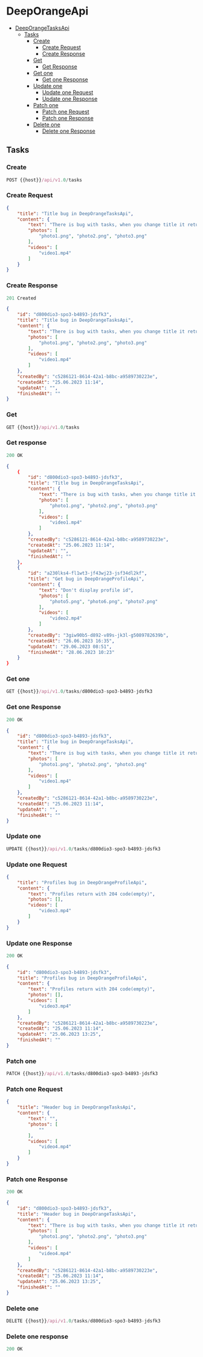 # DeepOrangeApi

- [DeepOrangeTasksApi](#deep-orange-api)
    - [Tasks](#tasks)
        - [Create](#create)
            - [Create Request](#create-request)
            - [Create Response](#create-response)
        - [Get](#get)
            - [Get Response](#get-response)
        - [Get one](#get-one)
            - [Get one Response](#get-one-response)
        - [Update one](#update)
            - [Update one Request](#update-one-request)
            - [Update one Response](#update-one-response)
        - [Patch one](#patch-one)
            - [Patch one Request](#patch-one-request)
            - [Patch one Response](#patch-one-response)
        - [Delete one](#delete-one)
            - [Delete one Response](#delete-one-response)

## Tasks

### Create

```js
POST {{host}}/api/v1.0/tasks
```

### Create Request

```json
{
    "title": "Title bug in DeepOrangeTasksApi",
    "content": {
        "text": "There is bug with tasks, when you change title it returns 404 code in response",
        "photos": [
            "photo1.png", "photo2.png", "photo3.png"
        ],
        "videos": [
            "video1.mp4"
        ]
    }
}
```

### Create Response

```js
201 Created
```

```json
{
    "id": "d800dio3-spo3-b4893-jdsfk3",
    "title": "Title bug in DeepOrangeTasksApi",
    "content": {
        "text": "There is bug with tasks, when you change title it returns 404 code in response",
        "photos": [
            "photo1.png", "photo2.png", "photo3.png"
        ],
        "videos": [
            "video1.mp4"
        ]
    },
    "createdBy": "c5286121-8614-42a1-b8bc-a9589730223e",
    "createdAt": "25.06.2023 11:14",
    "updateAt": "",
    "finishedAt": ""
}
```

### Get

```js
GET {{host}}/api/v1.0/tasks
```

### Get response

```js
200 OK
```

```json
{
    {
        "id": "d800dio3-spo3-b4893-jdsfk3",
        "title": "Title bug in DeepOrangeTasksApi",
        "content": {
            "text": "There is bug with tasks, when you change title it returns 404 code in response",
            "photos": [
                "photo1.png", "photo2.png", "photo3.png"
            ],
            "videos": [
                "video1.mp4"
            ]
        },
        "createdBy": "c5286121-8614-42a1-b8bc-a9589730223e",
        "createdAt": "25.06.2023 11:14",
        "updateAt": "",
        "finishedAt": ""
    },
    {
        "id": "a230lks4-fl1wt3-jf43wj23-jsf34dl2kf",
        "title": "Get bug in DeepOrangeProfileApi",
        "content": {
            "text": "Don't display profile id",
            "photos": [
                "photo5.png", "photo6.png", "photo7.png"
            ],
            "videos": [
                "video2.mp4"
            ]
        },
        "createdBy": "3giw90b5-d892-v89s-jk3l-g5089782639b",
        "createdAt": "26.06.2023 16:35",
        "updateAt": "29.06.2023 08:51",
        "finishedAt": "28.06.2023 10:23"
    }
}
```

### Get one

```js
GET {{host}}/api/v1.0/tasks/d800dio3-spo3-b4893-jdsfk3
```

### Get one Response

```js
200 OK
```

```json
{
    "id": "d800dio3-spo3-b4893-jdsfk3",
    "title": "Title bug in DeepOrangeTasksApi",
    "content": {
        "text": "There is bug with tasks, when you change title it returns 404 code in response",
        "photos": [
            "photo1.png", "photo2.png", "photo3.png"
        ],
        "videos": [
            "video1.mp4"
        ]
    },
    "createdBy": "c5286121-8614-42a1-b8bc-a9589730223e",
    "createdAt": "25.06.2023 11:14",
    "updateAt": "",
    "finishedAt": ""
}
```

### Update one

```js
UPDATE {{host}}/api/v1.0/tasks/d800dio3-spo3-b4893-jdsfk3
```

### Update one Request

```json
{
    "title": "Profiles bug in DeepOrangeProfileApi",
    "content": {
        "text": "Profiles return with 204 code(empty)",
        "photos": [],
        "videos": [
            "video3.mp4"
        ]
    }
}
```

### Update one Response

```js
200 OK
```

```json
{
    "id": "d800dio3-spo3-b4893-jdsfk3",
    "title": "Profiles bug in DeepOrangeProfileApi",
    "content": {
        "text": "Profiles return with 204 code(empty)",
        "photos": [],
        "videos": [
            "video3.mp4"
        ]
    },
    "createdBy": "c5286121-8614-42a1-b8bc-a9589730223e",
    "createdAt": "25.06.2023 11:14",
    "updateAt": "25.06.2023 13:25",
    "finishedAt": ""
}
```

### Patch one

```js
PATCH {{host}}/api/v1.0/tasks/d800dio3-spo3-b4893-jdsfk3
```

### Patch one Request

```json
{
    "title": "Header bug in DeepOrangeTasksApi",
    "content": {
        "text": "",
        "photos": [
            ""
        ],
        "videos": [
            "video4.mp4"
        ]
    }
}
```

### Patch one Response

```js
200 OK
```

```json
{
    "id": "d800dio3-spo3-b4893-jdsfk3",
    "title": "Header bug in DeepOrangeTasksApi",
    "content": {
        "text": "There is bug with tasks, when you change title it returns 404 code in response",
        "photos": [
            "photo1.png", "photo2.png", "photo3.png"
        ],
        "videos": [
            "video4.mp4"
        ]
    },
    "createdBy": "c5286121-8614-42a1-b8bc-a9589730223e",
    "createdAt": "25.06.2023 11:14",
    "updateAt": "25.06.2023 13:25",
    "finishedAt": ""
}
```

### Delete one

```js
DELETE {{host}}/api/v1.0/tasks/d800dio3-spo3-b4893-jdsfk3
```

### Delete one response

```js
200 OK
```